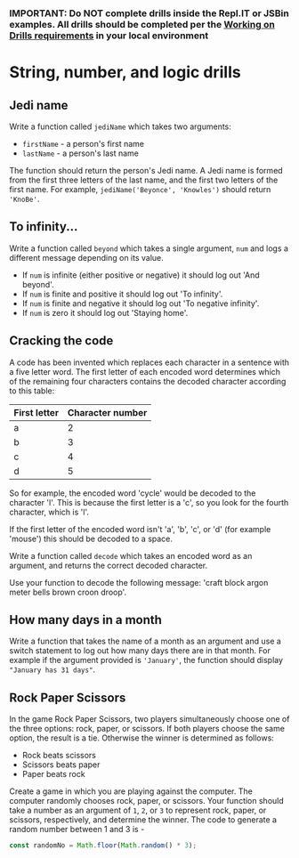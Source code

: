 ### IMPORTANT: Do NOT complete drills inside the Repl.IT or JSBin examples. All drills should be completed per the [Working on Drills requirements](https://github.com/rich-at-thinkful/ft-curric-gists/blob/master/fundamentals/working-on-drills.md) in your local environment

# String, number, and logic drills

## Jedi name

Write a function called `jediName` which takes two arguments:

- `firstName` - a person's first name
- `lastName` - a person's last name

The function should return the person's Jedi name.  A Jedi name is formed from the first three letters of the last name, and the first two letters of the first name.  For example, `jediName('Beyonce', 'Knowles')` should return `'KnoBe'`.

## To infinity...

Write a function called `beyond` which takes a single argument, `num` and logs a different message depending on its value.

* If `num` is infinite (either positive or negative) it should log out 'And beyond'.
* If `num` is finite and positive it should log out 'To infinity'.
* If `num` is finite and negative it should log out 'To negative infinity'.
* If `num` is zero it should log out 'Staying home'.

## Cracking the code

A code has been invented which replaces each character in a sentence with a five letter word.  The first letter of each encoded word determines which of the remaining four characters contains the decoded character according to this table:

| First letter | Character number |
|--------------|------------------|
| a            | 2                |
| b            | 3                |
| c            | 4                |
| d            | 5                |

So for example, the encoded word 'cycle' would be decoded to the character 'l'.  This is because the first letter is a 'c', so you look for the fourth character, which is 'l'.

If the first letter of the encoded word isn't 'a', 'b', 'c', or 'd' (for example 'mouse') this should be decoded to a space.

Write a function called `decode` which takes an encoded word as an argument, and returns the correct decoded character.

Use your function to decode the following message: 'craft block argon meter bells brown croon droop'.

## How many days in a month

Write a function that takes the name of a month as an argument and use a switch statement to log out how many days there are in that month. For example if the argument provided is `'January'`, the function should display `"January has 31 days"`. 

## Rock Paper Scissors
In the game Rock Paper Scissors, two players simultaneously choose one of the three options: rock, paper, or scissors. If both players choose the same option, the result is a tie. Otherwise the winner is determined as follows:

- Rock beats scissors
- Scissors beats paper
- Paper beats rock

Create a game in which you are playing against the computer. The computer randomly chooses rock, paper, or scissors. Your function should take a number as an argument of `1`, `2`, or `3` to represent rock, paper, or scissors, respectively, and determine the winner. The code to generate a random number between 1 and 3 is - 
```js 
const randomNo = Math.floor(Math.random() * 3);
```
